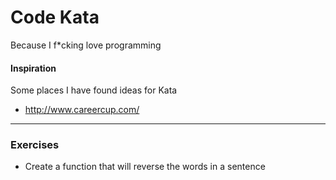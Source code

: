 # Code Kata
Because I f*cking love programming

#### Inspiration
Some places I have found ideas for Kata

- http://www.careercup.com/

---

### Exercises
- Create a function that will reverse the words in a sentence